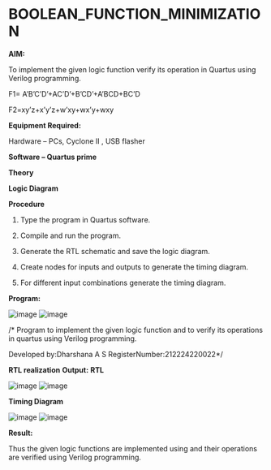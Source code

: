 # BOOLEAN_FUNCTION_MINIMIZATION

**AIM:**

To implement the given logic function verify its operation in Quartus using Verilog programming.

F1= A’B’C’D’+AC’D’+B’CD’+A’BCD+BC’D 

F2=xy’z+x’y’z+w’xy+wx’y+wxy

**Equipment Required:**

Hardware – PCs, Cyclone II , USB flasher

**Software – Quartus prime**

**Theory**

**Logic Diagram**

**Procedure**

1.	Type the program in Quartus software.

2.	Compile and run the program.

3.	Generate the RTL schematic and save the logic diagram.

4.	Create nodes for inputs and outputs to generate the timing diagram.

5.	For different input combinations generate the timing diagram.


**Program:**

![image](https://github.com/user-attachments/assets/d037c90c-4146-44d0-90ed-27b9bb6fb02d)
![image](https://github.com/user-attachments/assets/5f228323-7cc4-44e2-811c-800e9e14f3cd)



/* Program to implement the given logic function and to verify its operations in quartus using Verilog programming. 

Developed by:Dharshana A S RegisterNumber:212224220022*/


**RTL realization**
**Output:**
**RTL**

![image](https://github.com/user-attachments/assets/112625f6-e298-429b-97a9-c52cf30c4515)
![image](https://github.com/user-attachments/assets/d112033a-58b5-4e25-a98d-ac268f91b7e5)



**Timing Diagram**

![image](https://github.com/user-attachments/assets/e5e9b22c-8106-403b-b06b-d4c9cd58eea8)
![image](https://github.com/user-attachments/assets/de3c6f34-9f59-4c36-ab5f-e69db04dfe9c)


**Result:**

Thus the given logic functions are implemented using and their operations are verified using Verilog programming.

